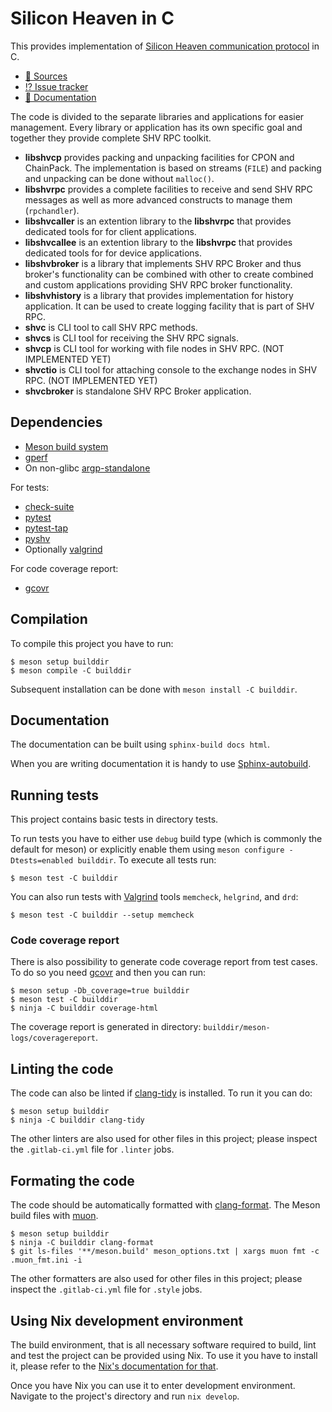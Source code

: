 # Silicon Heaven in C

This provides implementation of [Silicon Heaven communication
protocol](https://silicon-heaven.github.io/shv-doc/) in C.

* [📃 Sources](https://gitlab.com/silicon-heaven/shvc)
* [⁉️ Issue tracker](https://gitlab.com/silicon-heaven/shvc/-/issues)
* [📕 Documentation](https://silicon-heaven.gitlab.io/shvc/)

The code is divided to the separate libraries and applications for easier
management. Every library or application has its own specific goal and together
they provide complete SHV RPC toolkit.

* **libshvcp** provides packing and unpacking facilities for CPON and ChainPack.
  The implementation is based on streams (`FILE`) and packing and unpacking can
  be done without `malloc()`.
* **libshvrpc** provides a complete facilities to receive and send SHV RPC
  messages as well as more advanced constructs to manage them (`rpchandler`).
* **libshvcaller** is an extention library to the **libshvrpc** that provides
  dedicated tools for for client applications.
* **libshvcallee** is an extention library to the **libshvrpc** that provides
  dedicated tools for for device applications.
* **libshvbroker** is a library that implements SHV RPC Broker and thus broker's
  functionality can be combined with other to create combined and custom
  applications providing SHV RPC broker functionality.
* **libshvhistory** is a library that provides implementation for history
  application. It can be used to create logging facility that is part of SHV
  RPC.
* **shvc** is CLI tool to call SHV RPC methods.
* **shvcs** is CLI tool for receiving the SHV RPC signals.
* **shvcp** is CLI tool for working with file nodes in SHV RPC. (NOT IMPLEMENTED
  YET)
* **shvctio** is CLI tool for attaching console to the exchange nodes in SHV
  RPC. (NOT IMPLEMENTED YET)
* **shvcbroker** is standalone SHV RPC Broker application.

## Dependencies

* [Meson build system](https://mesonbuild.com/)
* [gperf](https://www.gnu.org/software/gperf)
* On non-glibc [argp-standalone](http://www.lysator.liu.se/~nisse/misc)

For tests:

* [check-suite](https://gitlab.com/Cynerd/check-suite)
* [pytest](https://docs.pytest.org/)
* [pytest-tap](https://github.com/python-tap/pytest-tap)
* [pyshv](https://gitlab.com/silicon-heaven/pyshv)
* Optionally [valgrind](http://www.valgrind.org)

For code coverage report:

* [gcovr](https://gcovr.com)


## Compilation

To compile this project you have to run:

```console
$ meson setup builddir
$ meson compile -C builddir
```

Subsequent installation can be done with `meson install -C builddir`.

## Documentation

The documentation can be built using `sphinx-build docs html`.

When you are writing documentation it is handy to use
[Sphinx-autobuild](https://pypi.org/project/sphinx-autobuild/).


## Running tests

This project contains basic tests in directory tests.

To run tests you have to either use `debug` build type (which is commonly the
default for meson) or explicitly enable them using `meson configure
-Dtests=enabled builddir`. To execute all tests run:

```console
$ meson test -C builddir
```

You can also run tests with [Valgrind](http://www.valgrind.org) tools
`memcheck`, `helgrind`, and `drd`:

```console
$ meson test -C builddir --setup memcheck
```

### Code coverage report

There is also possibility to generate code coverage report from test cases. To
do so you need [gcovr](https://gcovr.com/) and then you can run:

```console
$ meson setup -Db_coverage=true builddir
$ meson test -C builddir
$ ninja -C builddir coverage-html
```

The coverage report is generated in directory:
`builddir/meson-logs/coveragereport`.

## Linting the code

The code can also be linted if
[clang-tidy](https://clang.llvm.org/extra/clang-tidy/) is installed. To run
it you can do:

```console
$ meson setup builddir
$ ninja -C builddir clang-tidy
```

The other linters are also used for other files in this project; please inspect
the `.gitlab-ci.yml` file for `.linter` jobs.

## Formating the code

The code should be automatically formatted with
[clang-format](https://clang.llvm.org/docs/ClangFormat.html). The Meson build
files with [muon](https://muon.build/).

```console
$ meson setup builddir
$ ninja -C builddir clang-format
$ git ls-files '**/meson.build' meson_options.txt | xargs muon fmt -c .muon_fmt.ini -i
```

The other formatters are also used for other files in this project; please
inspect the `.gitlab-ci.yml` file for `.style` jobs.

## Using Nix development environment

The build environment, that is all necessary software required to build, lint
and test the project can be provided using Nix. To use it you have to install
it, please refer to the [Nix's documentation for
that](https://nixos.org/download.html).

Once you have Nix you can use it to enter development environment. Navigate to
the project's directory and run `nix develop`.
